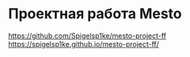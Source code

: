 # Проектная работа Mesto
https://github.com/Spigelsp1ke/mesto-project-ff
https://spigelsp1ke.github.io/mesto-project-ff/
